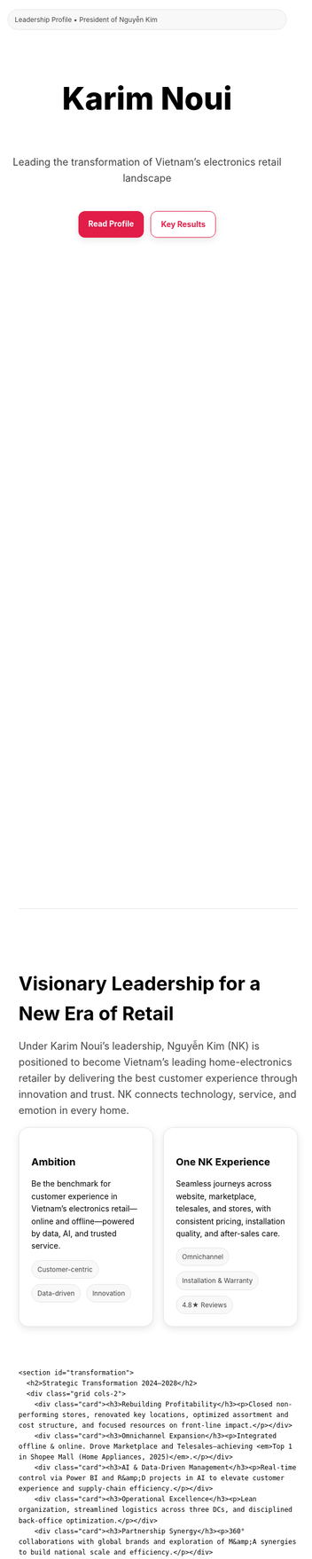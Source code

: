 
<html lang="en">
<head>
  <meta charset="UTF-8" />
  <meta name="viewport" content="width=device-width, initial-scale=1" />
  <title>Karim Noui | President of Nguyễn Kim</title>
  <meta name="description" content="Leadership profile of Karim Noui – President of Nguyễn Kim Vietnam: vision, transformation, customer experience, measurable results, and leadership philosophy.">
  <meta property="og:title" content="Karim Noui | President of Nguyễn Kim">
  <meta property="og:description" content="Leading the transformation of Vietnam’s electronics retail landscape.">
  <meta property="og:type" content="website">
  <style>
    :root {
      --bg:#ffffff;
      --fg:#000000;
      --muted:#444;
      --brand:#e11d48;
      --card:#fff;
      --line:#e5e5e5;
      --pill:#f8f8f8;
      --shadow:0 4px 14px rgba(0,0,0,.1);
    }

    /* ==== GLOBAL RESET ==== */
    * {
      box-sizing:border-box;
      margin:0;
      padding:0;
      max-width:100%;
      overflow-wrap:break-word;
    }
    html, body {
      width:100%;
      height:100%;
      overflow-x:hidden;
      background:var(--bg);
      color:var(--fg);
      font-family:Inter,system-ui,-apple-system,Segoe UI,Roboto,Ubuntu,"Helvetica Neue",Arial,"Noto Sans",sans-serif;
      scroll-behavior:smooth;
      line-height:1.6;
    }
    img, video {
      max-width:100%;
      height:auto;
      display:block;
    }
    a { color:inherit; text-decoration:none; }

    .container {
      width:100%;
      max-width:1080px;
      margin:0 auto;
      padding:0 20px;
    }

    /* ==== HEADER ==== */
    header {
      position:relative;
      display:flex;
      justify-content:center;
      align-items:center;
      min-height:68vh;
      overflow:hidden;
      background:
        linear-gradient(180deg,rgba(255,255,255,.85),rgba(255,255,255,.95)),
        url('hero.jpg') center/cover no-repeat;
    }
    header::after {
      content:"";
      position:absolute;
      inset:0;
      background:radial-gradient(60% 60% at 30% 30%,rgba(225,29,72,.25),transparent 60%);
    }
    .hero {
      position:relative;
      text-align:center;
      z-index:1;
      padding:56px 0;
      display:grid;
      gap:16px;
    }
    .badge {
      display:inline-flex;
      align-items:center;
      gap:8px;
      background:var(--pill);
      border:1px solid var(--line);
      padding:8px 12px;
      border-radius:999px;
      font-size:12px;
      color:var(--muted);
    }
    .title {
      font-size:clamp(28px,6vw,56px);
      font-weight:800;
      line-height:1.05;
    }
    .subtitle {
      color:var(--muted);
      font-size:clamp(14px,3vw,18px);
    }
    .cta {
      display:flex;
      flex-wrap:wrap;
      justify-content:center;
      gap:12px;
      margin-top:10px;
    }
    .btn {
      background:var(--brand);
      color:#fff;
      border:none;
      border-radius:12px;
      padding:12px 18px;
      font-weight:700;
      box-shadow:var(--shadow);
      cursor:pointer;
      transition:all .3s ease;
      white-space:nowrap;
    }
    .btn:hover { opacity:.9; transform:translateY(-2px); }
    .btn.alt { background:transparent; border:1px solid var(--brand); color:var(--brand); }

    /* ==== SECTIONS ==== */
    section {
      width:100%;
      border-top:1px solid var(--line);
      padding:60px 0;
    }
    section h2 {
      font-size:clamp(22px,4vw,34px);
      margin-bottom:12px;
    }
    section p.lead {
      color:var(--muted);
      font-size:18px;
      margin-bottom:16px;
    }

    /* ==== GRID / CARD ==== */
    .grid {
      display:grid;
      gap:18px;
      width:100%;
    }
    @media(min-width:720px){ .grid.cols-2{grid-template-columns:1fr 1fr;} }
    @media(min-width:980px){ .grid.cols-3{grid-template-columns:repeat(3,1fr);} }

    .card {
      background:var(--card);
      border:1px solid var(--line);
      border-radius:18px;
      padding:22px;
      box-shadow:var(--shadow);
    }
    .card h3 { margin-bottom:10px; font-size:18px; }
    .meta {
      display:flex;
      flex-wrap:wrap;
      gap:10px;
      margin-top:8px;
    }
    .pill {
      background:var(--pill);
      border:1px solid var(--line);
      border-radius:999px;
      padding:6px 10px;
      font-size:12px;
      color:var(--muted);
    }

    /* ==== KPI ==== */
    .kpis {
      display:grid;
      gap:14px;
      grid-template-columns:repeat(auto-fit,minmax(140px,1fr));
      margin-top:14px;
    }
    .kpi {
      background:var(--card);
      border:1px solid var(--line);
      border-radius:16px;
      padding:18px;
      text-align:center;
    }
    .kpi .num { font-size:28px; font-weight:800; color:var(--brand); }
    .kpi .lbl { font-size:12px; color:var(--muted); }

    /* ==== QUOTE ==== */
    blockquote {
      margin-top:24px;
      padding:18px 22px;
      border-left:4px solid var(--brand);
      background:var(--pill);
      color:var(--muted);
      border-radius:8px;
      font-size:15px;
    }

    /* ==== FOOTER ==== */
    footer {
      padding:36px 0;
      color:var(--muted);
      text-align:center;
      border-top:1px solid var(--line);
      font-size:14px;
    }

    /* ==== MOBILE OPTIMIZATION ==== */
    @media(max-width:720px) {
      .container { padding:0 16px; }
      .hero { padding:40px 0; gap:12px; }
      .badge { font-size:11px; padding:6px 10px; }
      .btn { width:90%; max-width:280px; padding:12px; font-size:15px; }
      .cta { flex-direction:column; align-items:center; gap:10px; }
      .card { padding:18px; }
      .card h3 { font-size:17px; }
      section { padding:40px 0; }
      blockquote { font-size:14px; padding:14px 18px; }
    }

    /* ==== PRINT ==== */
    @media print {
      header { min-height:auto; background:none; }
      .btn,.cta { display:none; }
      section { padding:24px 0; }
      .card, .kpi { break-inside:avoid; }
    }
  </style>
</head>
<body>
  <header>
    <div class="hero container">
      <span class="badge">Leadership Profile • President of Nguyễn Kim</span>
      <h1 class="title">Karim Noui</h1>
      <p class="subtitle">Leading the transformation of Vietnam’s electronics retail landscape</p>
      <div class="cta">
        <a class="btn" href="#vision">Read Profile</a>
        <a class="btn alt" href="#results">Key Results</a>
      </div>
    </div>
  </header>

  <main class="container">
    <section id="vision">
      <h2>Visionary Leadership for a New Era of Retail</h2>
      <p class="lead">Under Karim Noui’s leadership, Nguyễn Kim (NK) is positioned to become Vietnam’s leading home-electronics retailer by delivering the best customer experience through innovation and trust. NK connects technology, service, and emotion in every home.</p>
      <div class="grid cols-2">
        <div class="card">
          <h3>Ambition</h3>
          <p>Be the benchmark for customer experience in Vietnam’s electronics retail—online and offline—powered by data, AI, and trusted service.</p>
          <div class="meta">
            <span class="pill">Customer-centric</span>
            <span class="pill">Data-driven</span>
            <span class="pill">Innovation</span>
          </div>
        </div>
        <div class="card">
          <h3>One NK Experience</h3>
          <p>Seamless journeys across website, marketplace, telesales, and stores, with consistent pricing, installation quality, and after-sales care.</p>
          <div class="meta">
            <span class="pill">Omnichannel</span>
            <span class="pill">Installation & Warranty</span>
            <span class="pill">4.8★ Reviews</span>
          </div>
        </div>
      </div>
    </section>

    <section id="transformation">
      <h2>Strategic Transformation 2024–2028</h2>
      <div class="grid cols-2">
        <div class="card"><h3>Rebuilding Profitability</h3><p>Closed non-performing stores, renovated key locations, optimized assortment and cost structure, and focused resources on front-line impact.</p></div>
        <div class="card"><h3>Omnichannel Expansion</h3><p>Integrated offline & online. Drove Marketplace and Telesales—achieving <em>Top 1 in Shopee Mall (Home Appliances, 2025)</em>.</p></div>
        <div class="card"><h3>AI & Data-Driven Management</h3><p>Real-time control via Power BI and R&amp;D projects in AI to elevate customer experience and supply-chain efficiency.</p></div>
        <div class="card"><h3>Operational Excellence</h3><p>Lean organization, streamlined logistics across three DCs, and disciplined back-office optimization.</p></div>
        <div class="card"><h3>Partnership Synergy</h3><p>360° collaborations with global brands and exploration of M&amp;A synergies to build national scale and efficiency.</p></div>
      </div>
    </section>

    <section id="results">
      <h2>Driving Measurable Results</h2>
      <p class="lead">Tangible outcomes of NK’s transformation under Karim’s leadership.</p>
      <div class="kpis">
        <div class="kpi"><div class="num">+140%</div><div class="lbl">EBITDA YoY (to 6.4%)</div></div>
        <div class="kpi"><div class="num">+1.1 pts</div><div class="lbl">Gross Profit Margin</div></div>
        <div class="kpi"><div class="num">−23%</div><div class="lbl">Stock YoY (81-day turn)</div></div>
        <div class="kpi"><div class="num">+83%</div><div class="lbl">Online Sales YoY (18% mix)</div></div>
      </div>
      <div class="grid cols-2" style="margin-top:16px">
        <div class="card"><h3>Customer Experience</h3>
          <ul>
            <li>Premium service & curated design for A–B segments</li>
            <li>Affordable offers & flexible payment for C–D</li>
            <li>Livestream & KOC content to engage younger audiences</li>
            <li>Trusted after-sales & responsive call center</li>
          </ul>
        </div>
        <div class="card"><h3>Healthy Merchandise Mix</h3>
          <p>CE | DIG = <strong>89 | 11</strong>, supporting margin uplift and sustainable growth.</p>
        </div>
      </div>
    </section>

    <section id="leadership">
      <h2>Leadership & Philosophy</h2>
      <div class="grid cols-2">
        <div class="card"><h3>Leadership through Synergy</h3>
          <p>“1 + 1 &gt; 2” when people, brands, and ideas work in harmony. Teams think analytically and act creatively—balancing discipline with empathy.</p>
          <div class="meta">
            <span class="pill">Visionary & Pragmatic</span>
            <span class="pill">Empowers Talent</span>
            <span class="pill">Innovation Mindset</span>
          </div>
        </div>
        <div class="card"><h3>Execution Principles</h3>
          <ul>
            <li>Clarity of strategy, rigor in finance</li>
            <li>Operational excellence & continuous improvement</li>
            <li>Partner ecosystem built on long-term trust</li>
          </ul>
        </div>
      </div>
      <blockquote>“Retail leadership is not only about selling products—it’s about building trust, inspiring teams, and bringing innovation to every household.” — <strong>Karim Noui</strong></blockquote>
    </section>

    <section id="outlook">
      <h2>Legacy & Forward Outlook</h2>
      <p class="lead">NK’s next growth cycle toward 2030 aims to set the benchmark for modern Vietnamese retail—combining scale, intelligence, and humanity.</p>
    </section>
  </main>

  <footer>
  <div class="container">
    <small>
      © <span id="year"></span> Nguyễn Kim • 
      <a href="https://vienphan.github.io/karim-profile/" target="_blank" rel="noopener noreferrer">Karim Noui</a> • 
      <a href="https://vienphan.github.io/karim-profile/" target="_blank" rel="noopener noreferrer">Leadership Profile</a> •
    </small>
  </div>
  </footer>

  <script>
    document.getElementById("year").textContent = new Date().getFullYear();
  </script>
</body>
</html>
